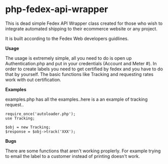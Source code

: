 # php-fedex-api-wrapper
This is dead simple Fedex API Wrapper class created for those who wish to integrate automated shipping to their ecommerce website or any project.

It is built according to the Fedex Web developers guidlines.

<b>Usage</b>

The usage is extremely simple, all you need to do is open up Authentication.php and put in your credentials (Account and Meter #). In order to create labels you need to get certified by fedex and you have to do that by yourself. The basic functions like Tracking and requesting rates work with out certification.


<b>Examples</b>

examples.php has all the examples..here is a an example of tracking request..
```
require_once('autoloader.php');
use Tracking;

$obj = new Tracking;
$response = $obj->track('XXX');
```

<b>Bugs</b>

There are some functions that aren't working proplerly. For example trying to email the label to a customer instead of printing doesn't work.
